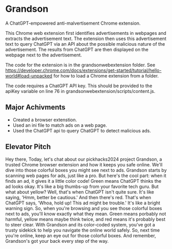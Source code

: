 # Grandson
A ChatGPT-empowered anti-malvertisement Chrome extension.

This Chrome web extension first identifies advertisements in webpages and extracts the advertisement text. The extension then uses this advertisement text to query ChatGPT via an API about the possible malicious nature of the advertisement. The results from ChatGPT are then displayed on the webpage next to the advertisement.

The code for the extension is in the grandsonwebextension folder. See https://developer.chrome.com/docs/extensions/get-started/tutorial/hello-world#load-unpacked for how to load a Chrome extension from a folder.

The code requires a ChatGPT API key. This should be provided to the apiKey variable on line 76 in grandsonwebextension/scripts/content.js.

## Major Achivments
- Created a browser extenstion.
- Used an ini file to match ads on a web page.
- Used the ChatGPT api to query ChatGPT to detect malicious ads.

## Elevator Pitch
Hey there, Today, let's chat about our pickhacks2024 project Grandson, a trusted Chrome browser extension and how it keeps you safe online. We'll dive into those colorful boxes you might see next to ads.
Grandson starts by scanning web pages for ads, just like a pro. But here's the cool part: when it finds an ad, it gives it a little color code!
Green means ChatGPT thinks the ad looks okay. It's like a big thumbs-up from your favorite tech guru.
But what about yellow? Well, that's when ChatGPT isn't quite sure. It's like saying, 'Hmm, better be cautious.'
And then there's red. That's when ChatGPT says, 'Whoa, hold up! This ad might be trouble.' It's like a bright warning sign.
So, when you're browsing and you see those colorful boxes next to ads, you'll know exactly what they mean.
Green means porbably not harmful, yellow means maybe think twice, and red means it's probably best to steer clear.
With Grandson and its color-coded system, you've got a trusty sidekick to help you navigate the online world safely.
So, next time you're online, keep an eye out for those colorful boxes. And remember, Grandson's got your back every step of the way.
